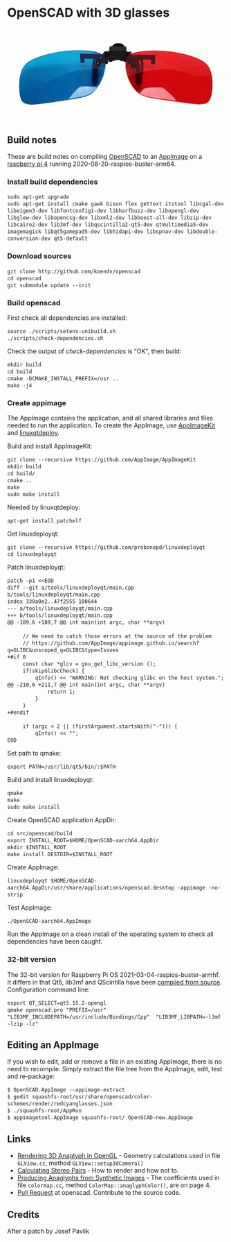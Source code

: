 
# OpenSCAD with 3D glasses

![Reel3D No. 7020 plastic flip-up clip-on](images/anaglyph_glasses.gif)

## Build notes

These are build notes on compiling [OpenSCAD](http://www.openscad.org) to an [AppImage](http://www.appimage.org) on a [raspberry pi 4](https://www.raspberrypi.org) running 2020-08-20-raspios-buster-arm64.

### Install build dependencies

```
sudo apt-get upgrade
sudo apt-get install cmake gawk bison flex gettext itstool libcgal-dev libeigen3-dev libfontconfig1-dev libharfbuzz-dev libopengl-dev libglew-dev libopencsg-dev libxml2-dev libboost-all-dev libzip-dev libcairo2-dev lib3mf-dev libqscintilla2-qt5-dev qtmultimedia5-dev imagemagick libqt5gamepad5-dev libhidapi-dev libspnav-dev libdouble-conversion-dev qt5-default
```
### Download sources

```
git clone http://github.com/koendv/openscad
cd openscad
git submodule update --init
```
### Build openscad
First check all dependencies are installed:

```
source ./scripts/setenv-unibuild.sh
./scripts/check-dependencies.sh
```
Check the output of *check-dependencies* is "OK", then build:
```
mkdir build
cd build
cmake -DCMAKE_INSTALL_PREFIX=/usr ..
make -j4
```
### Create appimage

The AppImage contains the application, and all shared libraries and files needed to run the application. To create the AppImage, use [AppImageKit](https://github.com/AppImage/AppImageKit) and [linuxqtdeploy](https://github.com/probonopd/linuxdeployqt).

Build and install AppImageKit:
```
git clone --recursive https://github.com/AppImage/AppImageKit
mkdir build
cd build/
cmake ..
make
sudo make install
```
Needed by linuxqtdeploy:
```
apt-get install patchelf
```
Get linuxdeployqt:
```
git clone --recursive https://github.com/probonopd/linuxdeployqt
cd linuxdeployqt
```
Patch linuxdeployqt:
```
patch -p1 <<EOD
diff --git a/tools/linuxdeployqt/main.cpp b/tools/linuxdeployqt/main.cpp
index 338a0e2..47f2555 100644
--- a/tools/linuxdeployqt/main.cpp
+++ b/tools/linuxdeployqt/main.cpp
@@ -189,6 +189,7 @@ int main(int argc, char **argv)
     
     // We need to catch those errors at the source of the problem
     // https://github.com/AppImage/appimage.github.io/search?q=GLIBC&unscoped_q=GLIBC&type=Issues
+#if 0
     const char *glcv = gnu_get_libc_version ();
     if(skipGlibcCheck) {
         qInfo() << "WARNING: Not checking glibc on the host system.";
@@ -210,6 +211,7 @@ int main(int argc, char **argv)
             return 1;
         }
     }
+#endif
 
     if (argc < 2 || (firstArgument.startsWith("-"))) {
         qInfo() << "";
EOD
```
Set path to qmake:
```
export PATH=/usr/lib/qt5/bin/:$PATH
```
Build and install linuxdeployqt:
```
qmake
make
sudo make install
```
Create OpenSCAD application AppDir:
```
cd src/openscad/build
export INSTALL_ROOT=$HOME/OpenSCAD-aarch64.AppDir
mkdir $INSTALL_ROOT
make install DESTDIR=$INSTALL_ROOT
```
Create AppImage:
```
linuxdeployqt $HOME/OpenSCAD-aarch64.AppDir/usr/share/applications/openscad.desktop -appimage -no-strip 
```
Test AppImage:
```
./OpenSCAD-aarch64.AppImage
```
Run the AppImage on a clean install of the operating system to check all dependencies have been caught.

### 32-bit version

The 32-bit version for Raspberry Pi OS 2021-03-04-raspios-buster-armhf. It differs in that Qt5, lib3mf and QScintilla have been [compiled from source](https://github.com/koendv/qt5-opengl-raspberrypi). Configuration command line:
```
export QT_SELECT=qt5.15.2-opengl
qmake openscad.pro "PREFIX=/usr" "LIB3MF_INCLUDEPATH=/usr/include/Bindings/Cpp"  "LIB3MF_LIBPATH=-l3mf -lzip -lz"
```

## Editing an AppImage

If you wish to edit, add or remove a file in an existing AppImage, there is no need to recompile. Simply extract the file tree from the AppImage, edit, test and re-package:

```
$ OpenSCAD.AppImage --appimage-extract
$ gedit squashfs-root/usr/share/openscad/color-schemes/render/redcyanglasses.json
$ ./squashfs-root/AppRun
$ appimagetool.AppImage squashfs-root/ OpenSCAD-new.AppImage
```
## Links

- [Rendering 3D Anaglyph in OpenGL](https://quiescentspark.blogspot.com/2011/05/rendering-3d-anaglyph-in-opengl.html) - Geometry calculations used in file ``GLView.cc``, method ``GLView::setup3dCamera()``
- [Calculating Stereo Pairs](http://paulbourke.net/stereographics/stereorender/) - How to render and how not to.
- [Producing Anaglyphs from Synthetic Images](https://citeseerx.ist.psu.edu/viewdoc/download?doi=10.1.1.7.6968&rep=rep1&type=pdf#page=4) -  The coefficients used in file ``colormap.cc``, method ``ColorMap::anaglyphColor()``, are on page 4.
- [Pull Request](https://github.com/openscad/openscad/pull/3693) at openscad. Contribute to the source code.

## Credits
After a patch by Josef Pavlik
